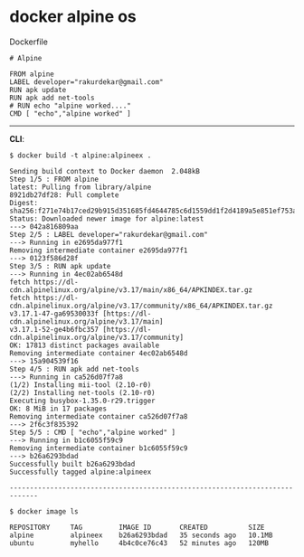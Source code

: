 # docker alpine os

Dockerfile

    # Alpine

    FROM alpine
    LABEL developer="rakurdekar@gmail.com"
    RUN apk update
    RUN apk add net-tools
    # RUN echo "alpine worked...."
    CMD [ "echo","alpine worked" ]

-------------------------------------------------------------------------

__CLI__:

    $ docker build -t alpine:alpineex .

    Sending build context to Docker daemon  2.048kB
    Step 1/5 : FROM alpine
    latest: Pulling from library/alpine
    8921db27df28: Pull complete 
    Digest: sha256:f271e74b17ced29b915d351685fd4644785c6d1559dd1f2d4189a5e851ef753a
    Status: Downloaded newer image for alpine:latest
    ---> 042a816809aa
    Step 2/5 : LABEL developer="rakurdekar@gmail.com"
    ---> Running in e2695da977f1
    Removing intermediate container e2695da977f1
    ---> 0123f586d28f
    Step 3/5 : RUN apk update
    ---> Running in 4ec02ab6548d
    fetch https://dl-cdn.alpinelinux.org/alpine/v3.17/main/x86_64/APKINDEX.tar.gz
    fetch https://dl-cdn.alpinelinux.org/alpine/v3.17/community/x86_64/APKINDEX.tar.gz
    v3.17.1-47-ga69530033f [https://dl-cdn.alpinelinux.org/alpine/v3.17/main]
    v3.17.1-52-ge4b6fbc357 [https://dl-cdn.alpinelinux.org/alpine/v3.17/community]
    OK: 17813 distinct packages available
    Removing intermediate container 4ec02ab6548d
    ---> 15a904539f16
    Step 4/5 : RUN apk add net-tools
    ---> Running in ca526d07f7a8
    (1/2) Installing mii-tool (2.10-r0)
    (2/2) Installing net-tools (2.10-r0)
    Executing busybox-1.35.0-r29.trigger
    OK: 8 MiB in 17 packages
    Removing intermediate container ca526d07f7a8
    ---> 2f6c3f835392
    Step 5/5 : CMD [ "echo","alpine worked" ]
    ---> Running in b1c6055f59c9
    Removing intermediate container b1c6055f59c9
    ---> b26a6293bdad
    Successfully built b26a6293bdad
    Successfully tagged alpine:alpineex

    -----------------------------------------------------------------------------

    $ docker image ls

    REPOSITORY     TAG         IMAGE ID       CREATED          SIZE
    alpine         alpineex    b26a6293bdad   35 seconds ago   10.1MB
    ubuntu         myhello     4b4c0ce76c43   52 minutes ago   120MB